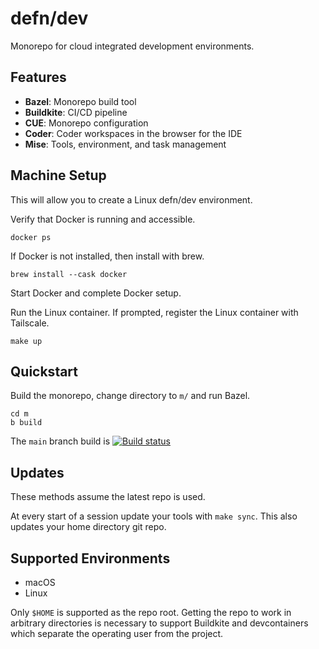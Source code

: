 # defn/dev

Monorepo for cloud integrated development environments.

## Features

- **Bazel**: Monorepo build tool
- **Buildkite**: CI/CD pipeline
- **CUE**: Monorepo configuration
- **Coder**: Coder workspaces in the browser for the IDE
- **Mise**: Tools, environment, and task management

## Machine Setup

This will allow you to create a Linux defn/dev environment.

Verify that Docker is running and accessible.

```
docker ps
```

If Docker is not installed, then install with brew.

```
brew install --cask docker
```

Start Docker and complete Docker setup.

Run the Linux container. If prompted, register the Linux container with Tailscale.

```
make up
```

## Quickstart

Build the monorepo, change directory to `m/` and run Bazel.

```
cd m
b build
```

The `main` branch build is [![Build status](https://badge.buildkite.com/879feda30e2616b22929338672877e85dfe82f60eb47df2e6a.svg?branch=main)](https://buildkite.com/defn/dev)

## Updates

These methods assume the latest repo is used.

At every start of a session update your tools with `make sync`. This also updates your home directory git repo.

## Supported Environments

- macOS
- Linux

Only `$HOME` is supported as the repo root. Getting the repo to work in
arbitrary directories is necessary to support Buildkite and devcontainers which
separate the operating user from the project.
